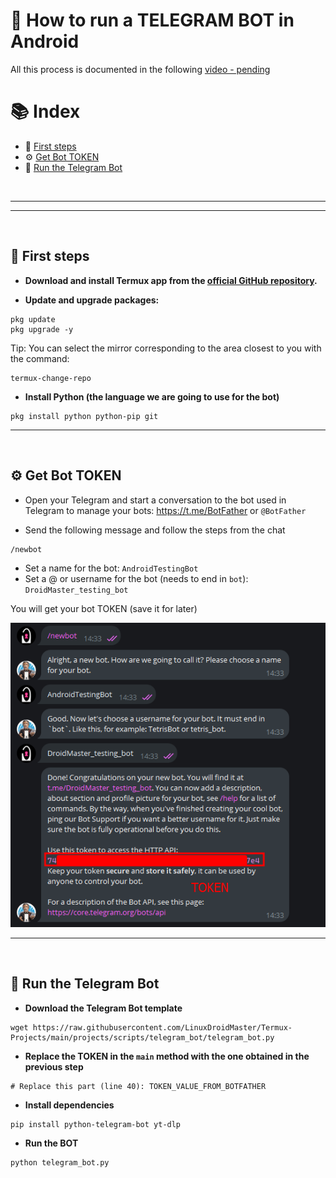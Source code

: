 # 🤖 How to run a TELEGRAM BOT in Android

All this process is documented in the following [video - pending]()

# 📚 Index

* 🏁 [First steps](#first-steps)
* ⚙️ [Get Bot TOKEN](#step1)
* 🤖 [Run the Telegram Bot](#step2)


<br>

---  
---  

<br>

## 🏁 First steps <a name=first-steps></a>

- **Download and install Termux app from the [official GitHub repository](https://github.com/termux/termux-app).**

- **Update and upgrade packages:** 
```
pkg update
pkg upgrade -y
```

Tip: You can select the mirror corresponding to the area closest to you with the command: 
```
termux-change-repo
```

- **Install Python (the language we are going to use for the bot)** 
```
pkg install python python-pip git
```

---  

<br>

## ⚙️ Get Bot TOKEN <a name=step1></a>

- Open your Telegram and start a conversation to the bot used in Telegram to manage your bots: https://t.me/BotFather or `@BotFather`

- Send the following message and follow the steps from the chat
```
/newbot
```
- Set a name for the bot: `AndroidTestingBot`
- Set a @ or username for the bot (needs to end in `bot`): `DroidMaster_testing_bot`

You will get your bot TOKEN (save it for later)

![](/projects/images/telegram_bot/bot_father_conversation.png)

---  

<br>

## 🤖 Run the Telegram Bot <a name=step2></a>


- **Download the Telegram Bot template** 
```
wget https://raw.githubusercontent.com/LinuxDroidMaster/Termux-Projects/main/projects/scripts/telegram_bot/telegram_bot.py
```

- **Replace the TOKEN in the `main` method with the one obtained in the previous step** 

```
# Replace this part (line 40): TOKEN_VALUE_FROM_BOTFATHER
```

- **Install dependencies**
```
pip install python-telegram-bot yt-dlp
```

- **Run the BOT**
```
python telegram_bot.py
```
